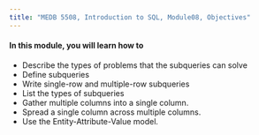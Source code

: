 ```yaml
---
title: "MEDB 5508, Introduction to SQL, Module08, Objectives"
---
```


#### In this module, you will learn how to

+ Describe the types of problems that the subqueries can solve
+ Define subqueries
+ Write single-row and multiple-row subqueries
+ List the types of subqueries
+ Gather multiple columns into a single column.
+ Spread a single column across multiple columns.
+ Use the Entity-Attribute-Value model.

